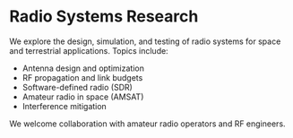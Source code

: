 # Radio Systems Research

We explore the design, simulation, and testing of radio systems for space and terrestrial applications. Topics include:

- Antenna design and optimization
- RF propagation and link budgets
- Software-defined radio (SDR)
- Amateur radio in space (AMSAT)
- Interference mitigation

We welcome collaboration with amateur radio operators and RF engineers.
